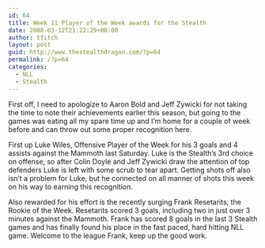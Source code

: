 ```yaml
---
id: 64
title: Week 11 Player of the Week awards for the Stealth
date: 2008-03-12T21:22:29+00:00
author: tfitch
layout: post
guid: http://www.thestealthdragon.com/?p=64
permalink: /?p=64
categories:
  - NLL
  - Stealth
---
```

First off, I need to apologize to Aaron Bold and Jeff Zywicki for not taking the time to note their achievements earlier this season, but going to the games was eating all my spare time up and I&#8217;m home for a couple of week before and can throw out some proper recognition here.

First up Luke Wiles, Offensive Player of the Week for his 3 goals and 4 assists against the Mammoth last Saturday. Luke is the Stealth&#8217;s 3rd choice on offense, so after Colin Doyle and Jeff Zywicki draw the attention of top defenders Luke is left with some scrub to tear apart. Getting shots off also isn&#8217;t a problem for Luke, but he connected on all manner of shots this week on his way to earning this recognition.

Also rewarded for his effort is the recently surging Frank Resetarits, the Rookie of the Week. Resetarits scored 3 goals, including two in just over 3 minutes against the Mammoth. Frank has scored 8 goals in the last 3 Stealth games and has finally found his place in the fast paced, hard hitting NLL game. Welcome to the league Frank, keep up the good work.